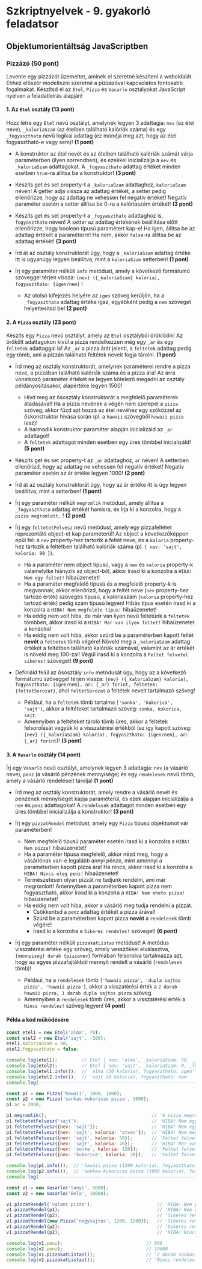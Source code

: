 # Szkriptnyelvek - 9. gyakorló feladatsor

## Objektumorientáltság JavaScriptben


### Pizzázó (50 pont)

Levente egy pizzázót üzemeltet, aminek el szeretné készíteni a weboldalát. Ehhez először modellezni szeretné a pizzázóval kapcsolatos fontosabb fogalmakat. Készítsd el az `Etel`, `Pizza` és `Vasarlo` osztályokat JavaScript nyelven a feladatleírás alapján!


#### 1. Az `Etel` osztály (13 pont)

Hozz létre egy `Etel` nevű osztályt, amelynek legyen 3 adattagja: `nev` (az étel neve), `_kaloriaSzam` (az ételben található kalóriák száma) és egy `_fogyaszthato` nevű logikai adattag (ez mondja meg azt, hogy az étel fogyasztható-e vagy sem)! **(1 pont)**

* A konstruktor az étel nevét és az ételben található kalóriák számát várja paraméterben (ilyen sorrendben), és ezekkel inicializálja a `nev` és `_kaloriaSzam` adattagokat. A `_fogyaszthato` adattag értékét minden esetben `true`-ra állítsa be a konstruktor! **(3 pont)**

* Készíts get és set property-t a `_kaloriaSzam` adattaghoz, `kaloriaSzam` néven! A getter adja vissza az adattag értékét, a setter pedig ellenőrizze, hogy az adattag ne vehessen fel negatív értéket! Negatív paraméter esetén a setter állítsa be 0-ra a kalóriaszám értékét! **(3 pont)**

* Készíts get és set property-t a `_fogyaszthato` adattaghoz is, `fogyaszthato` néven! A setter az adattag értékének beállítása előtt ellenőrizze, hogy boolean típusú paramétert kap-e! Ha igen, állítsa be az adattag értékét a paraméterre! Ha nem, akkor `false`-ra állítsa be az adattag értékét! **(3 pont)**

* Írd át az osztály konstruktorát úgy, hogy a `_kaloriaSzam` adattag értéke itt is ugyanúgy legyen beállítva, mint a `kaloriaSzam` setterben! **(1 pont)**

* Írj egy paraméter nélküli `info` metódust, amely a következő formátumú szöveggel térjen vissza: `{nev} ({_kaloriaSzam} kaloria), fogyaszthato: {igen/nem}` !
    * Az utolsó kifejezés helyére az `igen` szöveg kerüljön, ha a `_fogyaszthato` adattag értéke igaz, egyébként pedig a `nem` szöveget helyettesítsd be! **(2 pont)**


#### 2. A `Pizza` osztály (23 pont)

Készíts egy `Pizza` nevű osztályt, amely az `Etel` osztályból öröklődik! Az örökölt adattagokon kívül a pizza rendelkezzen még egy `_ar` és egy `feltetek` adattaggal is! Az `_ar` a pizza árát jelenti, a `feltetek` adattag pedig egy tömb, ami a pizzán található feltétek neveit fogja tárolni. **(1 pont)**

* Írd meg az osztály konstruktorát, amelynek paraméterei rendre a pizza neve, a pizzában található kalóriák száma és a pizza ára! Az árra vonatkozó paraméter értékét ne legyen kötelező megadni az osztály példányosításakor, alapértéke legyen 1500!
    * Hívd meg az ősosztály konstruktorát a megfelelő paraméterek átadásával! Ha a pizza nevének a végén nem szerepel a `pizza` szöveg, akkor fűzd azt hozzá az étel nevéhez egy szóközzel az őskonstruktor hívása során (pl. a `hawaii` szövegből `hawaii pizza` lesz)!
    * A harmadik konstruktor paraméter alapján inicializáld az `_ar` adattagot!
    * A `feltetek` adattagot minden esetben egy üres tömbbel inicializáld! **(5 pont)**

* Készíts get és set property-t az `_ar` adattaghoz, `ar` néven! A setterben ellenőrizd, hogy az adattag ne vehessen fel negatív értéket! Negatív paraméter esetén az ár értéke legyen 1000! **(2 pont)**

* Írd át az osztály konstruktorát úgy, hogy az ár értéke itt is úgy legyen beállítva, mint a setterben! **(1 pont)**

* Írj egy paraméter nélküli `megromlik` metódust, amely állítsa a `_fogyaszthato` adattag értékét hamisra, és írja ki a konzolra, hogy `A pizza megromlott.` ! **(2 pont)**

* Írj egy `feltetetFelvesz` nevű metódust, amely egy pizzafeltétet reprezentáló object-et kap paraméterül! Az object a következőképpen épül fel: a `nev` property-hez tartozik a feltét neve, és a `kaloria` property-hez tartozik a feltétben található kalóriák száma (pl. `{ nev: 'sajt', kaloria: 90 }`).
    * Ha a paraméter nem object típusú, vagy a `nev` és `kaloria` property-k valamelyike hiányzik az object-ből, akkor írasd ki a konzolra a `HIBA! Nem egy feltet!` hibaüzenetet!
    * Ha a paraméter megfelelő típusú és a megfelelő property-k is megvannak, akkor ellenőrizd, hogy a feltét neve (`nev` property-hez tartozó érték) szöveges típusú, a kalóriaszám (`kaloria` property-hez tartozó érték) pedig szám típusú legyen! Hibás típus esetén írasd ki a konzolra a `HIBA! Nem megfelelo tipus!` hibaüzenetet!
    * Ha eddig nem volt hiba, de már van ilyen nevű feltétünk a `feltetek` tömbben, akkor írasd ki a `HIBA! Mar van ilyen feltet!` hibaüzenetet a konzolra!
    * Ha eddig nem volt hiba, akkor szúrd be a paraméterben kapott feltét **nevét** a `feltetek` tömb végére! Növeld meg a `_kaloriaSzam` adattag értékét a feltétben található kalóriák számával, valamint az ár értékét is növeld meg 100-zal! Végül írasd ki a konzolra a `Feltet felvetel sikeres!` szöveget! **(9 pont)**

* Definiáld felül az ősosztály `info` metódusát úgy, hogy az a következő formátumú szöveggel térjen vissza: `{nev} ({_kaloriaSzam} kaloria), fogyaszthato: {igen/nem}, ar: {_ar} forint, feltetek: {feltetSorozat}`, ahol `feltetSorozat` a feltétek neveit tartalmazó szöveg!
    * Például, ha a `feltetek` tömb tartalma `['sonka', 'kukorica', 'sajt']`, akkor a feltéteket tartalmazó szöveg: `sonka, kukorica, sajt`.
    * Amennyiben a feltéteket tároló tömb üres, akkor a feltétek felsorolását vegyük ki a visszatérési értékből (az így kapott szöveg: `{nev} ({_kaloriaSzam} kaloria), fogyaszthato: {igen/nem}, ar: {_ar} forint`)! **(3 pont)**


#### 3. A `Vasarlo` osztály (14 pont)

Írj egy `Vasarlo` nevű osztályt, amelynek legyen 3 adattagja: `nev` (a vásárló neve), `penz` (a vásárló pénzének mennyisége) és egy `rendelesek` nevű tömb, amely a vásárló rendeléseit tárolja! **(1 pont)**

* Írd meg az osztály konstruktorát, amely rendre a vásárló nevét és pénzének mennyiségét kapja paraméterül, és ezek alapján inicializálja a `nev` és `penz` adattagokat! A `rendelesek` adattagot minden esetben egy üres tömbbel inicializálja a konstruktor! **(3 pont)**

* Írj egy `pizzatRendel` metódust, amely egy `Pizza` típusú objektumot vár paraméterben!
    * Nem megfelelő típusú paraméter esetén írasd ki a konzolra a `HIBA! Nem pizza!` hibaüzenetet!
    * Ha a paraméter típusa megfelelő, akkor nézd meg, hogy a vásárlónak van-e legalább annyi pénze, mint amennyi a paraméterben kapott pizza ára! Ha nincs, akkor írasd ki a konzolra a `HIBA! Nincs eleg penz!` hibaüzenetet!
    * Természetesen olyan pizzát ne tudjunk rendelni, ami már megromlott! Amennyiben a paraméterben kapott pizza nem fogyasztható, akkor írasd ki a konzolra a `HIBA! Nem eheto pizza!` hibaüzenetet!
    * Ha eddig nem volt hiba, akkor a vásárló meg tudja rendelni a pizzát.
        * Csökkentsd a `penz` adattag értékét a pizza árával!
        * Szúrd be a paraméterben kapott pizza **nevét** a `rendelesek` tömb végére!
        * Írasd ki a konzolra a `Sikeres rendeles!` szöveget! **(6 pont)**

* Írj egy paraméter nélküli `pizzakatListaz` metódust! A metódus visszatérési értéke egy szöveg, amely vesszőkkel elválasztva, `{mennyiseg} darab {pizzanev}` formában felsorolva tartalmazza azt, hogy az egyes pizzafajtákból mennyit rendelt a vásárló (`rendelesek` tömb)!
    * Például, ha a `rendelesek` tömb `['hawaii pizza', 'dupla sajtos pizza', 'hawaii pizza']`, akkor a visszatérési érték a `2 darab hawaii pizza, 1 darab dupla sajtos pizza` szöveg.
    * Amennyiben a `rendelesek` tömb üres, akkor a visszatérési érték a `Nincs rendeles!` szöveg legyen! **(4 pont)**


#### Példa a kód működésére

```js
const etel1 = new Etel('alma', 70);
const etel2 = new Etel('sajt', -100);
etel1.kaloriaSzam = 50;
etel2.fogyaszthato = false;

console.log(etel1);         // Etel { nev: 'alma', _kaloriaSzam: 50, _fogyaszthato: true }
console.log(etel2);         // Etel { nev: 'sajt', _kaloriaSzam: 0, _fogyaszthato: false }
console.log(etel1.info());  // 'alma (50 kaloria), fogyaszthato: igen'
console.log(etel2.info());  // 'sajt (0 kaloria), fogyaszthato: nem'
console.log('----------------------------------------------------------------------------------------------------');

const p1 = new Pizza('hawaii', 1000, 1800);
const p2 = new Pizza('sonkas-kukoricas pizza', 1000);
p1.ar = 2000;

p1.megromlik();                                       // 'A pizza megromlott.'
p1.feltetetFelvesz('sajt');                           // 'HIBA! Nem egy feltet!'
p1.feltetetFelvesz({nev: 'sajt'});                    // 'HIBA! Nem egy feltet!'
p1.feltetetFelvesz({nev: 'sajt', kaloria: 'otven'});  // 'HIBA! Nem megfelelo tipus!'
p1.feltetetFelvesz({nev: 'sajt', kaloria: 50});       // 'Feltet felvetel sikeres!'
p1.feltetetFelvesz({nev: 'sajt', kaloria: 70});       // 'HIBA! Mar van ilyen feltet!'
p1.feltetetFelvesz({nev: 'sonka', kaloria: 120});     // 'Feltet felvetel sikeres!'
p1.feltetetFelvesz({nev: 'kukorica', kaloria: 30});   // 'Feltet felvetel sikeres!'

console.log(p1.info());  // 'hawaii pizza (1200 kaloria), fogyaszthato: nem, ar: 2300 forint, feltetek: sajt, sonka, kukorica'
console.log(p2.info());  // 'sonkas-kukoricas pizza (1000 kaloria), fogyaszthato: igen, ar: 1500 forint'
console.log('----------------------------------------------------------------------------------------------------');

const v1 = new Vasarlo('Sanyi', 5000);
const v2 = new Vasarlo('Bela', 10000);

v1.pizzatRendel('valami pizza');                        // 'HIBA! Nem pizza!'
v1.pizzatRendel(p1);                                    // 'HIBA! Nem eheto pizza!'
v1.pizzatRendel(p2);                                    // 'Sikeres rendeles!'
v1.pizzatRendel(new Pizza('negysajtos', 1200, 1200));   // 'Sikeres rendeles!'
v1.pizzatRendel(p2);                                    // 'Sikeres rendeles!'
v1.pizzatRendel(p2);                                    // 'HIBA! Nincs eleg penz!'

console.log(v1.penz);                               // 800
console.log(v2.penz);                               // 10000
console.log(v1.pizzakatListaz());                   // '2 darab sonkas-kukoricas pizza, 1 darab negysajtos pizza'
console.log(v2.pizzakatListaz());                   // 'Nincs rendeles!'
```
